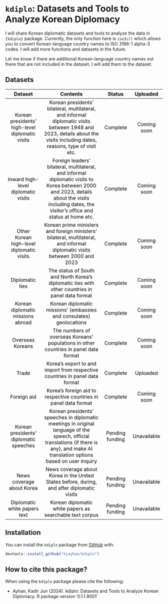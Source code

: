 
# `kdiplo`: Datasets and Tools to Analyze Korean Diplomacy

<!-- badges: start -->
<!-- ## Downloads - GitHub (All Releases)
[![Github All Releases](https://img.shields.io/github/downloads/kjayhan/kdiplo/total)]()  
&#10;## Hits
[![HitCount](https://img.shields.io/jsdelivr/gh/hm/kjayhan/kdiplo)]()
[![R-CMD-check](https://github.com/kjayhan/kdiplo/actions/workflows/R-CMD-check.yaml/badge.svg)](https://github.com/kjayhan/kdiplo/actions/workflows/R-CMD-check.yaml) -->
<!-- badges: end -->

I will share Korean diplomatic datasets and tools to analyze the data in
`{kdiplo}` package. Currently, the only function here is `iso3c()` which
allows you to convert Korean-language country names to ISO 3166-1
alpha-3 codes. I will add more functions and datasets in the future.

Let me know if there are additional Korean-language country names out
there that are not included in the dataset. I will add them to the
dataset.

## Datasets

<table class="table table-striped" style="color: black; width: auto !important; margin-left: auto; margin-right: auto;">
<thead>
<tr>
<th style="text-align:center;">
Dataset
</th>
<th style="text-align:center;">
Contents
</th>
<th style="text-align:center;">
Status
</th>
<th style="text-align:center;">
Uploaded
</th>
</tr>
</thead>
<tbody>
<tr>
<td style="text-align:center;">
Korean presidents’ high-level diplomatic visits
</td>
<td style="text-align:center;">
Korean presidents’ bilateral, multilateral, and informal diplomatic
visits between 1948 and 2023, details about the visits including dates,
reasons, type of visit etc.
</td>
<td style="text-align:center;">
Complete
</td>
<td style="text-align:center;">
Coming soon
</td>
</tr>
<tr>
<td style="text-align:center;">
Inward high-level diplomatic visits
</td>
<td style="text-align:center;">
Foreign leaders’ bilateral, multilateral, and informal diplomatic visits
to Korea between 2000 and 2023, details about the visits including
dates, the visitor’s office and status at home etc.
</td>
<td style="text-align:center;">
Complete
</td>
<td style="text-align:center;">
Coming soon
</td>
</tr>
<tr>
<td style="text-align:center;">
Other Korean high-level diplomatic visits
</td>
<td style="text-align:center;">
Korean prime ministers and foreign ministers’ bilateral, multilateral,
and informal diplomatic visits between 2000 and 2023
</td>
<td style="text-align:center;">
Complete
</td>
<td style="text-align:center;">
Coming soon
</td>
</tr>
<tr>
<td style="text-align:center;">
Diplomatic ties
</td>
<td style="text-align:center;">
The status of South and North Korea’s diplomatic ties with other
countries in panel data format
</td>
<td style="text-align:center;">
Complete
</td>
<td style="text-align:center;">
Coming soon
</td>
</tr>
<tr>
<td style="text-align:center;">
Korean diplomatic missions abroad
</td>
<td style="text-align:center;">
Korean diplomatic missions’ (embassies and consulates) geolocations
</td>
<td style="text-align:center;">
Complete
</td>
<td style="text-align:center;">
Coming soon
</td>
</tr>
<tr>
<td style="text-align:center;">
Overseas Koreans
</td>
<td style="text-align:center;">
The numbers of overseas Koreans’ populations in other countries in panel
data format
</td>
<td style="text-align:center;">
Complete
</td>
<td style="text-align:center;">
Coming soon
</td>
</tr>
<tr>
<td style="text-align:center;">
Trade
</td>
<td style="text-align:center;">
Korea’s export to and import from respective countries in panel data
format
</td>
<td style="text-align:center;">
Complete
</td>
<td style="text-align:center;">
Uploaded
</td>
</tr>
<tr>
<td style="text-align:center;">
Foreign aid
</td>
<td style="text-align:center;">
Korea’s foreign aid to respective countries in panel data format
</td>
<td style="text-align:center;">
Complete
</td>
<td style="text-align:center;">
Coming soon
</td>
</tr>
<tr>
<td style="text-align:center;">
Korean presidents’ diplomatic speeches
</td>
<td style="text-align:center;">
Korean presidents’ speeches in diplomatic meetings in original language
of the speech, official translations (if there is any), and make AI
translation options based on user inquiry
</td>
<td style="text-align:center;">
Pending funding
</td>
<td style="text-align:center;">
Unavailable
</td>
</tr>
<tr>
<td style="text-align:center;">
News coverage about Korea
</td>
<td style="text-align:center;">
News coverage about Korea in the United States before, during, and after
diplomatic visits
</td>
<td style="text-align:center;">
Pending funding
</td>
<td style="text-align:center;">
Unavailable
</td>
</tr>
<tr>
<td style="text-align:center;">
Diplomatic white papers text
</td>
<td style="text-align:center;">
Korean diplomatic white papers as searchable text corpus
</td>
<td style="text-align:center;">
Pending funding
</td>
<td style="text-align:center;">
Unavailable
</td>
</tr>
</tbody>
</table>

## Installation

You can install the `kdiplo` package from [GitHub](https://github.com/)
with:

``` r
devtools::install_github("kjayhan/kdiplo")
```

## How to cite this package?

When using the `kdiplo` package please cite the following:

- Ayhan, Kadir Jun (2024). kdiplo: Datasets and Tools to Analyze Korean
  Diplomacy. R package version ‘0.1.1.9001’
